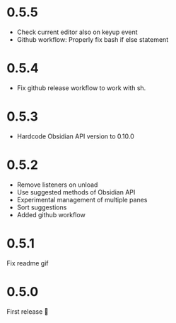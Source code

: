 # 0.5.5
- Check current editor also on keyup event
- Github workflow: Properly fix bash if else statement

# 0.5.4
- Fix github release workflow to work with sh.

# 0.5.3
- Hardcode Obsidian API version to 0.10.0

# 0.5.2
- Remove listeners on unload
- Use suggested methods of Obsidian API
- Experimental management of multiple panes
- Sort suggestions
- Added github workflow

# 0.5.1
Fix readme gif

# 0.5.0
First release 🎉
